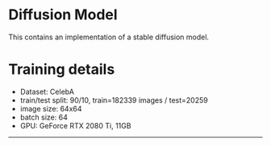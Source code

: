 # Diffusion Model

This contains an implementation of a stable diffusion model.

# Training details
* Dataset: CelebA
* train/test split: 90/10, train=182339 images / test=20259
* image size: 64x64
* batch size: 64
* GPU: GeForce RTX 2080 Ti, 11GB

<hr>
